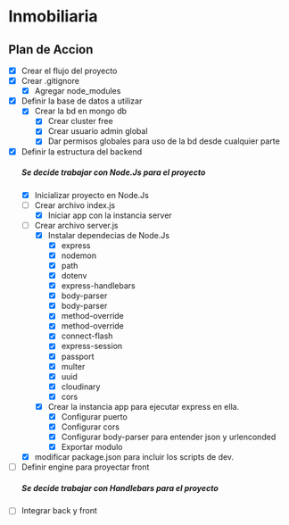# Inmobiliaria

## Plan de Accion

- [x] Crear el flujo del proyecto
- [x] Crear .gitignore
  - [x] Agregar node_modules
- [x] Definir la base de datos a utilizar
  - [x] Crear la bd en mongo db
    - [x] Crear cluster free
    - [x] Crear usuario admin global
    - [x] Dar permisos globales para uso de la bd desde cualquier parte
- [x] Definir la estructura del backend
  ##### Se decide trabajar con Node.Js para el proyecto
  - [x] Inicializar proyecto en Node.Js
  - [ ] Crear archivo index.js
    - [x] Iniciar app con la instancia server
  - [ ] Crear archivo server.js
    - [x] Instalar dependecias de Node.Js
      - [x] express
      - [x] nodemon
      - [x] path
      - [x] dotenv
      - [x] express-handlebars
      - [x] body-parser
      - [x] body-parser
      - [x] method-override
      - [x] method-override
      - [x] connect-flash
      - [x] express-session
      - [x] passport
      - [x] multer
      - [x] uuid
      - [x] cloudinary
      - [x] cors
    - [x] Crear la instancia app para ejecutar express en ella.
      -[x] Configurar puerto
      -[x] Configurar cors
      -[x] Configurar body-parser para entender json y urlenconded
      -[x] Exportar modulo
  - [x] modificar package.json para incluir los scripts de dev.
- [ ] Definir engine para proyectar front
  ##### Se decide trabajar con Handlebars para el proyecto
- [ ] Integrar back y front
